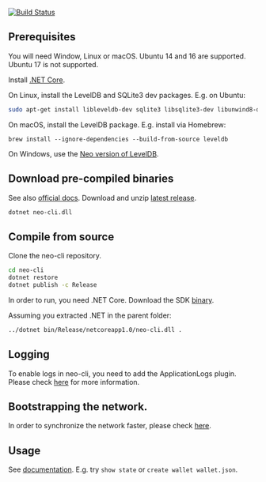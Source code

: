 [![Build Status](https://travis-ci.org/neo-project/neo-cli.svg?branch=master)](https://travis-ci.org/neo-project/neo-cli)

## Prerequisites

You will need Window, Linux or macOS. Ubuntu 14 and 16 are supported. Ubuntu 17 is not supported.

Install [.NET Core](https://www.microsoft.com/net/download/core).

On Linux, install the LevelDB and SQLite3 dev packages. E.g. on Ubuntu:

```sh
sudo apt-get install libleveldb-dev sqlite3 libsqlite3-dev libunwind8-dev
```

On macOS, install the LevelDB package. E.g. install via Homebrew:

```
brew install --ignore-dependencies --build-from-source leveldb
```

On Windows, use the [Neo version of LevelDB](https://github.com/neo-project/leveldb).

## Download pre-compiled binaries

See also [official docs](http://docs.neo.org/en-us/node/introduction.html). Download and unzip [latest release](https://github.com/neo-project/neo-cli/releases).

```sh
dotnet neo-cli.dll
```

## Compile from source

Clone the neo-cli repository.

```sh
cd neo-cli
dotnet restore
dotnet publish -c Release
```
In order to run, you need .NET Core. Download the SDK [binary](https://www.microsoft.com/net/download/linux).

Assuming you extracted .NET in the parent folder:

```sh
../dotnet bin/Release/netcoreapp1.0/neo-cli.dll .
```

## Logging

To enable logs in neo-cli, you need to add the ApplicationLogs plugin. Please check [here](https://github.com/neo-project/neo-plugins) for more information.


## Bootstrapping the network.
In order to synchronize the network faster, please check [here](http://docs.neo.org/en-us/network/syncblocks.html).


## Usage

See [documentation](https://docs.neo.org/en-us/node/cli/cli.html). E.g. try `show state` or `create wallet wallet.json`.
